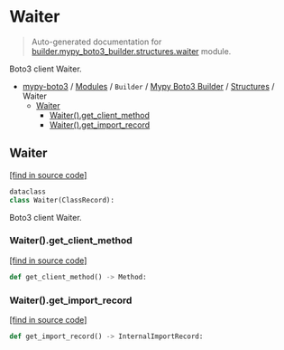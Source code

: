 # Waiter

> Auto-generated documentation for [builder.mypy_boto3_builder.structures.waiter](https://github.com/vemel/mypy_boto3/blob/master/builder/mypy_boto3_builder/structures/waiter.py) module.

Boto3 client Waiter.

- [mypy-boto3](../../../README.md#mypy_boto3) / [Modules](../../../MODULES.md#mypy-boto3-modules) / `Builder` / [Mypy Boto3 Builder](../index.md#mypy-boto3-builder) / [Structures](index.md#structures) / Waiter
    - [Waiter](#waiter)
        - [Waiter().get_client_method](#waiterget_client_method)
        - [Waiter().get_import_record](#waiterget_import_record)

## Waiter

[[find in source code]](https://github.com/vemel/mypy_boto3/blob/master/builder/mypy_boto3_builder/structures/waiter.py#L23)

```python
dataclass
class Waiter(ClassRecord):
```

Boto3 client Waiter.

### Waiter().get_client_method

[[find in source code]](https://github.com/vemel/mypy_boto3/blob/master/builder/mypy_boto3_builder/structures/waiter.py#L39)

```python
def get_client_method() -> Method:
```

### Waiter().get_import_record

[[find in source code]](https://github.com/vemel/mypy_boto3/blob/master/builder/mypy_boto3_builder/structures/waiter.py#L36)

```python
def get_import_record() -> InternalImportRecord:
```
